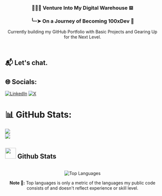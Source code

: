 <h3 align="center">👨🏻‍💻 Venture Into My Digital Warehouse 𝌏</h3>

<h3 align="center"> 
  ╰┈➤ On a Journey of Becoming 100xDev 🚀
</h3>
<p align="center">
  Currently building my GitHub Portfolio with Basic Projects and Gearing Up for the Next Level.
</p>
<br/>

## 📬 Let's chat.

## 🌐 Socials:
[![LinkedIn](https://img.shields.io/badge/LinkedIn-%230077B5.svg?logo=linkedin&logoColor=white)](https://linkedin.com/in/https://www.linkedin.com/in/urprakashgupta/) [![X](https://img.shields.io/badge/X-black.svg?logo=X&logoColor=white)](https://x.com/https://x.com/urprakashgupta) 

# 📊 GitHub Stats:
![](https://github-readme-stats.vercel.app/api?username=urprakashgupta&theme=tokyonight&hide_border=false&include_all_commits=false&count_private=false)<br/>
![](https://github-readme-streak-stats.herokuapp.com/?user=urprakashgupta&theme=tokyonight&hide_border=false)<br/>




<!-- GitHub Stats -->

## <img src="https://media.giphy.com/media/iY8CRBdQXODJSCERIr/giphy.gif" width="35"><b> Github Stats </b>
<br>

<div align="center" style="display: flex; justify-content: center; gap: 10px;">
 
  <img src="https://github-readme-stats.vercel.app/api/top-langs/?username=urprakashgupta&theme=tokyonight&hide_border=true&include_all_commits=false&count_private=false&layout=compact" alt="Top Languages" />
  </div>

<p align="center">
  <b>Note 📝:</b> Top languages is only a metric of the languages my public code consists of and doesn't reflect experience or skill level.
</p>

<br/>
